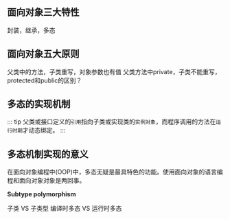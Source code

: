 ## 面向对象三大特性
封装，继承，多态

## 面向对象五大原则

父类中的方法，子类重写，对象参数也有值
父类方法中private，子类不能重写，
protected和public的区别？

## 多态的实现机制

::: tip
父类或接口定义的`引用`指向子类或实现类的`实例对象`，而程序调用的方法在`运行时期`才动态绑定。
:::

## 多态机制实现的意义
在面向对象编程中(OOP)中，多态无疑是最具特色的功能。使用面向对象的语言编程和面向对象对象是两回事。

**Subtype polymorphism**

子类 VS 子类型
编译时多态 VS 运行时多态